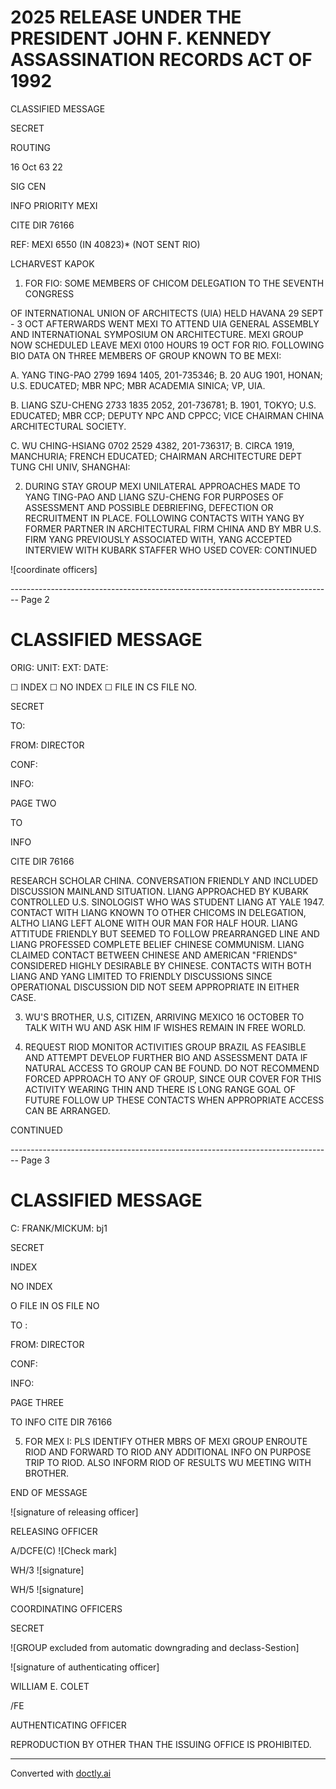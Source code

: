 # 2025 RELEASE UNDER THE PRESIDENT JOHN F. KENNEDY ASSASSINATION RECORDS ACT OF 1992

CLASSIFIED MESSAGE

SECRET

ROUTING

16 Oct 63 22

SIG CEN

INFO PRIORITY MEXI

CITE DIR 76166

REF: MEXI 6550 (IN 40823)* (NOT SENT RIO)

LCHARVEST KAPOK

1. FOR FIO: SOME MEMBERS OF CHICOM DELEGATION TO THE SEVENTH CONGRESS

OF INTERNATIONAL UNION OF ARCHITECTS (UIA) HELD HAVANA 29 SEPT - 3 OCT AFTERWARDS
WENT MEXI TO ATTEND UIA GENERAL ASSEMBLY AND INTERNATIONAL SYMPOSIUM ON
ARCHITECTURE. MEXI GROUP NOW SCHEDULED LEAVE MEXI 0100 HOURS 19 OCT FOR RIO.
FOLLOWING BIO DATA ON THREE MEMBERS OF GROUP KNOWN TO BE MEXI:

A. YANG TING-PAO 2799 1694 1405, 201-735346; B. 20 AUG 1901, HONAN;
U.S. EDUCATED; MBR NPC; MBR ACADEMIA SINICA; VP, UIA.

B. LIANG SZU-CHENG 2733 1835 2052, 201-736781; B. 1901, TOKYO; U.S.
EDUCATED; MBR CCP; DEPUTY NPC AND CPPCC; VICE CHAIRMAN CHINA ARCHITECTURAL SOCIETY.

C. WU CHING-HSIANG 0702 2529 4382, 201-736317; B. CIRCA 1919, MANCHURIA;
FRENCH EDUCATED; CHAIRMAN ARCHITECTURE DEPT TUNG CHI UNIV, SHANGHAI:

2. DURING STAY GROUP MEXI UNILATERAL APPROACHES MADE TO YANG TING-PAO
   AND LIANG SZU-CHENG FOR PURPOSES OF ASSESSMENT AND POSSIBLE DEBRIEFING,
   DEFECTION OR RECRUITMENT IN PLACE. FOLLOWING CONTACTS WITH YANG BY FORMER
   PARTNER IN ARCHITECTURAL FIRM CHINA AND BY MBR U.S. FIRM YANG PREVIOUSLY
   ASSOCIATED WITH, YANG ACCEPTED INTERVIEW WITH KUBARK STAFFER WHO USED COVER:
   CONTINUED

![coordinate officers]


-------------------------------------------------------------------------------- Page 2

# CLASSIFIED MESSAGE

ORIG:
UNIT:
EXT:
DATE:

☐ INDEX
☐ NO INDEX
☐ FILE IN CS FILE NO.

SECRET

TO:

FROM: DIRECTOR

CONF:

INFO:

PAGE TWO

TO

INFO

CITE DIR 76166

RESEARCH SCHOLAR CHINA. CONVERSATION FRIENDLY AND INCLUDED DISCUSSION MAINLAND SITUATION. LIANG APPROACHED BY KUBARK CONTROLLED U.S. SINOLOGIST WHO WAS STUDENT LIANG AT YALE 1947. CONTACT WITH LIANG KNOWN TO OTHER CHICOMS IN DELEGATION, ALTHO LIANG LEFT ALONE WITH OUR MAN FOR HALF HOUR. LIANG ATTITUDE FRIENDLY BUT SEEMED TO FOLLOW PREARRANGED LINE AND LIANG PROFESSED COMPLETE BELIEF CHINESE COMMUNISM. LIANG CLAIMED CONTACT BETWEEN CHINESE AND AMERICAN "FRIENDS" CONSIDERED HIGHLY DESIRABLE BY CHINESE. CONTACTS WITH BOTH LIANG AND YANG LIMITED TO FRIENDLY DISCUSSIONS SINCE OPERATIONAL DISCUSSION DID NOT SEEM APPROPRIATE IN EITHER CASE.

3. WU'S BROTHER, U.S, CITIZEN, ARRIVING MEXICO 16 OCTOBER TO TALK WITH WU AND ASK HIM IF WISHES REMAIN IN FREE WORLD.

4. REQUEST RIOD MONITOR ACTIVITIES GROUP BRAZIL AS FEASIBLE AND ATTEMPT DEVELOP FURTHER BIO AND ASSESSMENT DATA IF NATURAL ACCESS TO GROUP CAN BE FOUND. DO NOT RECOMMEND FORCED APPROACH TO ANY OF GROUP, SINCE OUR COVER FOR THIS ACTIVITY WEARING THIN AND THERE IS LONG RANGE GOAL OF FUTURE FOLLOW UP THESE CONTACTS WHEN APPROPRIATE ACCESS CAN BE ARRANGED.

CONTINUED


-------------------------------------------------------------------------------- Page 3

# CLASSIFIED MESSAGE

C: FRANK/MICKUM: bj1

SECRET

INDEX

NO INDEX

O FILE IN OS FILE NO

TO :

FROM: DIRECTOR

CONF:

INFO:

PAGE THREE

TO INFO CITE DIR 76166

5. FOR MEX I: PLS IDENTIFY OTHER MBRS OF MEXI GROUP ENROUTE RIOD AND
   FORWARD TO RIOD ANY ADDITIONAL INFO ON PURPOSE TRIP TO RIOD. ALSO INFORM RIOD
   OF RESULTS WU MEETING WITH BROTHER.

END OF MESSAGE

![signature of releasing officer]

RELEASING OFFICER

A/DCFE(C)  ![Check mark]

WH/3 ![signature]

WH/5 ![signature]

COORDINATING OFFICERS

SECRET

![GROUP excluded from automatic downgrading and declass-Sestion]

![signature of authenticating officer]

WILLIAM E. COLET

/FE

AUTHENTICATING OFFICER

REPRODUCTION BY OTHER THAN THE ISSUING OFFICE IS PROHIBITED.


---
Converted with [doctly.ai](https://doctly.ai)